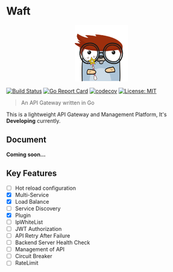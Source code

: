 # Waft

<p align="center">
  <img height="150" src="./logo.png"  alt="Waft" title="Waft">
</p>

[![Build Status](https://app.travis-ci.com/x-debug/waft.svg?branch=master)](https://app.travis-ci.com/x-debug/waft)
[![Go Report Card](https://goreportcard.com/badge/github.com/x-debug/waft)](https://goreportcard.com/report/github.com/x-debug/waft)
[![codecov](https://codecov.io/gh/x-debug/waft/branch/master/graph/badge.svg?token=IHVP92FLDV)](https://codecov.io/gh/x-debug/waft)
[![License: MIT](https://img.shields.io/badge/License-MIT-yellow.svg)](https://opensource.org/licenses/MIT)

> An API Gateway written in Go

This is a lightweight API Gateway and Management Platform, It's **Developing** currently.

## Document
**Coming soon...**

## Key Features
* [ ] Hot reload configuration
* [x] Multi-Service
* [x] Load Balance
* [ ] Service Discovery
* [x] Plugin
* [ ] IpWhiteList
* [ ] JWT Authorization
* [ ] API Retry After Failure
* [ ] Backend Server Health Check
* [ ] Management of API
* [ ] Circuit Breaker
* [ ] RateLimit